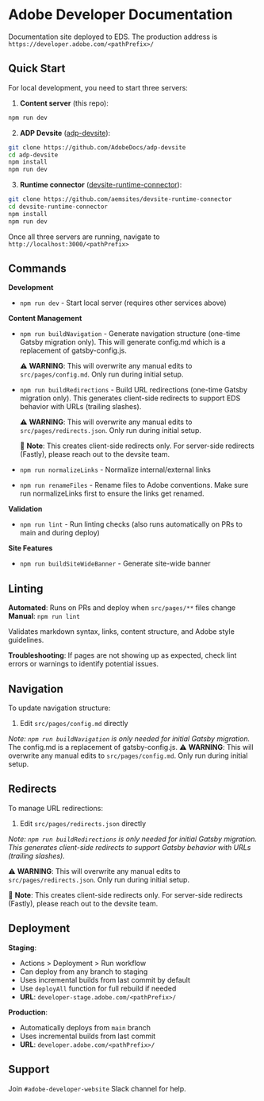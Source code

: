 # Adobe Developer Documentation

Documentation site deployed to EDS.
The production address is `https://developer.adobe.com/<pathPrefix>/`

## Quick Start

For local development, you need to start three servers:

1. **Content server** (this repo):
```bash
npm run dev
```

2. **ADP Devsite** ([adp-devsite](https://github.com/AdobeDocs/adp-devsite)):
```bash
git clone https://github.com/AdobeDocs/adp-devsite
cd adp-devsite
npm install
npm run dev
```

3. **Runtime connector** ([devsite-runtime-connector](https://github.com/aemsites/devsite-runtime-connector)):
```bash
git clone https://github.com/aemsites/devsite-runtime-connector
cd devsite-runtime-connector
npm install
npm run dev
```

Once all three servers are running, navigate to `http://localhost:3000/<pathPrefix>`

## Commands

**Development**
- `npm run dev` - Start local server (requires other services above)

**Content Management**
- `npm run buildNavigation` - Generate navigation structure (one-time Gatsby migration only).  This will generate config.md which is a replacement of gatsby-config.js.
  
  ⚠️ **WARNING**: This will overwrite any manual edits to `src/pages/config.md`. Only run during initial setup.

- `npm run buildRedirections` - Build URL redirections (one-time Gatsby migration only). This generates client-side redirects to support EDS behavior with URLs (trailing slashes).
  
  ⚠️ **WARNING**: This will overwrite any manual edits to `src/pages/redirects.json`. Only run during initial setup.
  
  📝 **Note**: This creates client-side redirects only. For server-side redirects (Fastly), please reach out to the devsite team.

- `npm run normalizeLinks` - Normalize internal/external links
- `npm run renameFiles` - Rename files to Adobe conventions. Make sure run normalizeLinks first to ensure the links get renamed.

**Validation**
- `npm run lint` - Run linting checks (also runs automatically on PRs to main and during deploy)

**Site Features**
- `npm run buildSiteWideBanner` - Generate site-wide banner

## Linting

**Automated**: Runs on PRs and deploy when `src/pages/**` files change
**Manual**: `npm run lint`

Validates markdown syntax, links, content structure, and Adobe style guidelines.

**Troubleshooting**: If pages are not showing up as expected, check lint errors or warnings to identify potential issues.

## Navigation

To update navigation structure:
1. Edit `src/pages/config.md` directly

*Note: `npm run buildNavigation` is only needed for initial Gatsby migration.*  The config.md is a replacement of gatsby-config.js.
⚠️ **WARNING**: This will overwrite any manual edits to `src/pages/config.md`. Only run during initial setup.

## Redirects

To manage URL redirections:
1. Edit `src/pages/redirects.json` directly

*Note: `npm run buildRedirections` is only needed for initial Gatsby migration. This generates client-side redirects to support Gatsby behavior with URLs (trailing slashes).*  

⚠️ **WARNING**: This will overwrite any manual edits to `src/pages/redirects.json`. Only run during initial setup.

📝 **Note**: This creates client-side redirects only. For server-side redirects (Fastly), please reach out to the devsite team.

## Deployment

**Staging**:
- Actions > Deployment > Run workflow
- Can deploy from any branch to staging
- Uses incremental builds from last commit by default
- Use `deployAll` function for full rebuild if needed
- **URL**: `developer-stage.adobe.com/<pathPrefix>/`

**Production**:
- Automatically deploys from `main` branch
- Uses incremental builds from last commit
- **URL**: `developer.adobe.com/<pathPrefix>/`

## Support

Join `#adobe-developer-website` Slack channel for help.

